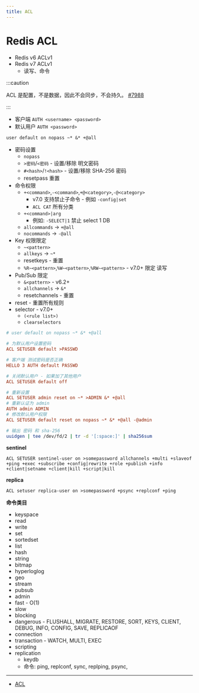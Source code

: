 ```yaml
---
title: ACL
---
```


# Redis ACL

- Redis v6 ACLv1
- Redis v7 ACLv1
  - 读写、命令

:::caution

ACL 是配置，不是数据，因此不会同步，不会持久。 [#7988](https://github.com/redis/redis/issues/7988)

:::

- 客户端 `AUTH <username> <password>`
- 默认用户 `AUTH <password>`

```txt title="默认配置"
user default on nopass ~* &* +@all
```

- 密码设置
  - `nopass`
  - `>密码`/`<密码` - 设置/移除 明文密码
  - `#<hash>`/`!<hash>` - 设置/移除 SHA-256 密码
  - resetpass 重置
- 命令权限
  - `+<command>`,`-<command>`,`+@<category>`,`-@<category>`
    - v7.0 支持禁止子命令 - 例如 `-config|set`
    - `ACL CAT` 所有分类
  - `+<command>|arg`
    - 例如: `-SELECT|1` 禁止 select 1 DB
  - `allcommands` -> `+@all`
  - `nocommands` -> `-@all`
- Key 权限限定
  - `~<pattern>`
  - `allkeys` -> `~*`
  - resetkeys - 重置
  - `%R~<pattern>`,`%W~<pattern>`,`%RW~<pattern>` - v7.0+ 限定 读写
- Pub/Sub 限定
  - `&<pattern>` - v6.2+
  - `allchannels` -> `&*`
  - resetchannels - 重置
- reset - 重置所有规则
- selector - v7.0+
  - `(<rule list>)`
  - `clearselectors`

```ini
# user default on nopass ~* &* +@all

# 为默认用户设置密码
ACL SETUSER default >PASSWD

# 客户端 测试密码是否正确
HELLO 3 AUTH default PASSWD

# 关闭默认用户 - 如果加了其他用户
ACL SETUSER default off

# 重新设置
ACL SETUSER admin reset on ~* >ADMIN &* +@all
# 重新认证为 admin
AUTH admin ADMIN
# 修改默认用户权限
ACL SETUSER default reset on nopass ~* &* +@all -@admin
```

```bash
# 输出 密码 和 sha-256
uuidgen | tee /dev/fd/2 | tr -d '[:space:]' | sha256sum
```

**sentinel**

```
ACL SETUSER sentinel-user on >somepassword allchannels +multi +slaveof +ping +exec +subscribe +config|rewrite +role +publish +info +client|setname +client|kill +script|kill
```

**replica**

```
ACL setuser replica-user on >somepassword +psync +replconf +ping
```

**命令类目**

- keyspace
- read
- write
- set
- sortedset
- list
- hash
- string
- bitmap
- hyperloglog
- geo
- stream
- pubsub
- admin
- fast - O(1)
- slow
- blocking
- dangerous - FLUSHALL, MIGRATE, RESTORE, SORT, KEYS, CLIENT, DEBUG, INFO, CONFIG, SAVE, REPLICAOF
- connection
- transaction - WATCH, MULTI, EXEC
- scripting
- replication
  - keydb
  - 命令: ping, replconf, sync, replping, psync,

---

- [ACL](https://redis.io/topics/acl)
